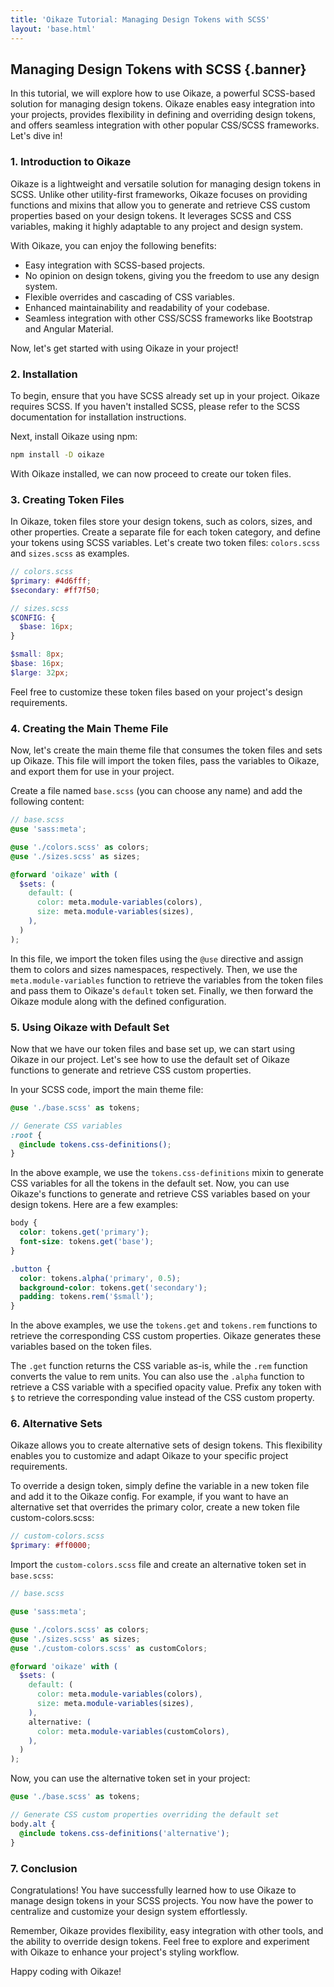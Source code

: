 ```yaml
---
title: 'Oikaze Tutorial: Managing Design Tokens with SCSS'
layout: 'base.html'
---
```


## Managing Design Tokens with SCSS {.banner}

In this tutorial, we will explore how to use Oikaze, a powerful SCSS-based solution for managing design tokens. Oikaze enables easy integration into your projects, provides flexibility in defining and overriding design tokens, and offers seamless integration with other popular CSS/SCSS frameworks. Let's dive in!

### 1. Introduction to Oikaze

Oikaze is a lightweight and versatile solution for managing design tokens in SCSS. Unlike other utility-first frameworks, Oikaze focuses on providing functions and mixins that allow you to generate and retrieve CSS custom properties based on your design tokens. It leverages SCSS and CSS variables, making it highly adaptable to any project and design system.

With Oikaze, you can enjoy the following benefits:

- Easy integration with SCSS-based projects.
- No opinion on design tokens, giving you the freedom to use any design system.
- Flexible overrides and cascading of CSS variables.
- Enhanced maintainability and readability of your codebase.
- Seamless integration with other CSS/SCSS frameworks like Bootstrap and Angular Material.

Now, let's get started with using Oikaze in your project!

### 2. Installation

To begin, ensure that you have SCSS already set up in your project. Oikaze requires SCSS. If you haven't installed SCSS, please refer to the SCSS documentation for installation instructions.

Next, install Oikaze using npm:

```bash
npm install -D oikaze
```

With Oikaze installed, we can now proceed to create our token files.

### 3. Creating Token Files

In Oikaze, token files store your design tokens, such as colors, sizes, and other properties. Create a separate file for each token category, and define your tokens using SCSS variables. Let's create two token files: `colors.scss` and `sizes.scss` as examples.

```scss
// colors.scss
$primary: #4d6fff;
$secondary: #ff7f50;
```

```scss
// sizes.scss
$CONFIG: {
  $base: 16px;
}

$small: 8px;
$base: 16px;
$large: 32px;
```

Feel free to customize these token files based on your project's design requirements.

### 4. Creating the Main Theme File

Now, let's create the main theme file that consumes the token files and sets up Oikaze. This file will import the token files, pass the variables to Oikaze, and export them for use in your project.

Create a file named `base.scss` (you can choose any name) and add the following content:

```scss
// base.scss
@use 'sass:meta';

@use './colors.scss' as colors;
@use './sizes.scss' as sizes;

@forward 'oikaze' with (
  $sets: (
    default: (
      color: meta.module-variables(colors),
      size: meta.module-variables(sizes),
    ),
  )
);
```

In this file, we import the token files using the `@use` directive and assign them to colors and sizes namespaces, respectively. Then, we use the `meta.module-variables` function to retrieve the variables from the token files and pass them to Oikaze's `default` token set. Finally, we then forward the Oikaze module along with the defined configuration.

### 5. Using Oikaze with Default Set

Now that we have our token files and base set up, we can start using Oikaze in our project. Let's see how to use the default set of Oikaze functions to generate and retrieve CSS custom properties.

In your SCSS code, import the main theme file:

```scss
@use './base.scss' as tokens;

// Generate CSS variables
:root {
  @include tokens.css-definitions();
}
```

In the above example, we use the `tokens.css-definitions` mixin to generate CSS variables for all the tokens in the default set. Now, you can use Oikaze's functions to generate and retrieve CSS variables based on your design tokens. Here are a few examples:

```scss
body {
  color: tokens.get('primary');
  font-size: tokens.get('base');
}

.button {
  color: tokens.alpha('primary', 0.5);
  background-color: tokens.get('secondary');
  padding: tokens.rem('$small');
}
```

In the above examples, we use the `tokens.get` and `tokens.rem` functions to retrieve the corresponding CSS custom properties. Oikaze generates these variables based on the token files.

The `.get` function returns the CSS variable as-is, while the `.rem` function converts the value to rem units. You can also use the `.alpha` function to retrieve a CSS variable with a specified opacity value. Prefix any token with `$` to retrieve the corresponding value instead of the CSS custom property.

### 6. Alternative Sets

Oikaze allows you to create alternative sets of design tokens. This flexibility enables you to customize and adapt Oikaze to your specific project requirements.

To override a design token, simply define the variable in a new token file and add it to the Oikaze config. For example, if you want to have an alternative set that overrides the primary color, create a new token file custom-colors.scss:

```scss
// custom-colors.scss
$primary: #ff0000;
```

Import the `custom-colors.scss` file and create an alternative token set in `base.scss`:

```scss
// base.scss

@use 'sass:meta';

@use './colors.scss' as colors;
@use './sizes.scss' as sizes;
@use './custom-colors.scss' as customColors;

@forward 'oikaze' with (
  $sets: (
    default: (
      color: meta.module-variables(colors),
      size: meta.module-variables(sizes),
    ),
    alternative: (
      color: meta.module-variables(customColors),
    ),
  )
);
```

Now, you can use the alternative token set in your project:

```scss
@use './base.scss' as tokens;

// Generate CSS custom properties overriding the default set
body.alt {
  @include tokens.css-definitions('alternative');
}
```

### 7. Conclusion

Congratulations! You have successfully learned how to use Oikaze to manage design tokens in your SCSS projects. You now have the power to centralize and customize your design system effortlessly.

Remember, Oikaze provides flexibility, easy integration with other tools, and the ability to override design tokens. Feel free to explore and experiment with Oikaze to enhance your project's styling workflow.

Happy coding with Oikaze!
